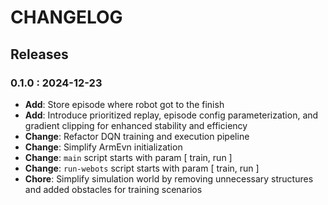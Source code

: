 # CHANGELOG

## Releases

### 0.1.0 : 2024-12-23
- **Add**: Store episode where robot got to the finish 
- **Add**: Introduce prioritized replay, episode config parameterization, and gradient clipping for enhanced stability and efficiency 
- **Change**: Refactor DQN training and execution pipeline
- **Change**: Simplify ArmEvn initialization
- **Change**: `main` script starts with param [ train, run ]
- **Change**: `run-webots` script starts with param [ train, run ]
- **Chore**: Simplify simulation world by removing unnecessary structures and added obstacles for training scenarios
